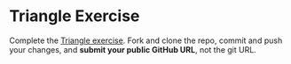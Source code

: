 # Triangle Exercise

Complete the [Triangle exercise](https://github.com/sikaeducation/triangle-ts). Fork and clone the repo, commit and push your changes, and **submit your public GitHub URL**, not the git URL.
